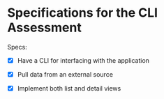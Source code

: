 # Specifications for the CLI Assessment

Specs:
- [X] Have a CLI for interfacing with the application
- [X] Pull data from an external source
- [X] Implement both list and detail views

